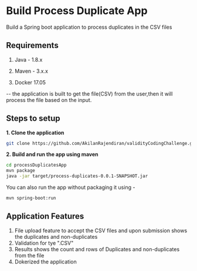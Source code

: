 # Build Process Duplicate App

Build a Spring boot application to process duplicates in the CSV files

## Requirements

1. Java - 1.8.x

2. Maven - 3.x.x

3. Docker 17.05

-- the application is built to get the file(CSV) from the user,then it will process the file based on the input.

## Steps to setup

**1. Clone the application**

```bash
git clone https://github.com/AkilanRajendiran/validityCodingChallenge.git
```

**2. Build and run the app using maven**

```bash
cd processDuplicatesApp
mvn package
java -jar target/process-duplicates-0.0.1-SNAPSHOT.jar
```

You can also run the app without packaging it using -

```bash 
mvn spring-boot:run
```
## Application Features
1. File upload feature to accept the CSV files and upon submission shows the duplicates and non-duplicates
2. Validation for tye ".CSV" 
3. Results shows the count and rows of Duplicates and non-duplicates from the file
4. Dokerized the application
